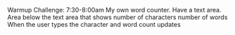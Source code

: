 Warmup Challenge: 7:30-8:00am
My own word counter.
Have a text area.
Area below the text area that shows
number of characters
number of words
When the user types the character and word count updates